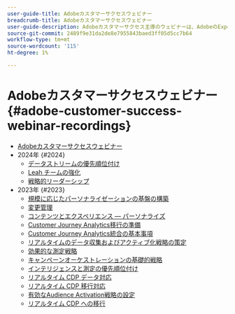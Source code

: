 ```yaml
---
user-guide-title: Adobeカスタマーサクセスウェビナー
breadcrumb-title: Adobeカスタマーサクセスウェビナー
user-guide-description: Adobeカスタマーサクセス主導のウェビナーは、AdobeのExperience Cloudに対する投資を最適化できるように設計されています。 価値を最大限に高め、Adobe・ソリューションの採用を促進するために、貴重なインサイトを得る。
source-git-commit: 2489f9e31da2de8e7955843baed3ff05d5cc7b64
workflow-type: tm+mt
source-wordcount: '115'
ht-degree: 1%

---
```



# Adobeカスタマーサクセスウェビナー {#adobe-customer-success-webinar-recordings}

+ [Adobeカスタマーサクセスウェビナー](overview.md)
+ 2024年 {#2024}
   + [データストリームの優先順位付け](2024/data-stream-prioritization.md)
   + [Leah チームの強化](2024/empowering-lean-teams.md)
   + [戦略的リーダーシップ](2024/strategic-leadership.md)
+ 2023年 {#2023}
   + [規模に応じたパーソナライゼーションの基盤の構築](2023/personalization-at-scale.md)
   + [変更管理](2023/change-management.md)
   + [コンテンツとエクスペリエンス — パーソナライズ](2023/content-experiences-personalization.md)
   + [Customer Journey Analytics移行の準備](2023/cja-migration-readiness.md)
   + [Customer Journey Analytics統合の基本事項](2023/cja-integration-essentials.md)
   + [リアルタイムのデータ収集およびアクティブ化戦略の策定](2023/data-collection-activation-strategy.md)
   + [効果的な測定戦略](2023/measurement-strategy.md)
   + [キャンペーンオーケストレーションの基礎的戦略](2023/foundational-strategy-campaign.md)
   + [インテリジェンスと測定の優先順位付け](2023/intelligence-and-measurement.md)
   + [リアルタイム CDP データ対応](2023/rtcdp-migration-data-readiness.md)
   + [リアルタイム CDP 移行対応](2023/rtcdp-migration-readiness.md)
   + [有効なAudience Activation戦略の設定](2023/audience-activation.md)
   + [リアルタイム CDP への移行](2023/aam-to-rtcdp.md)